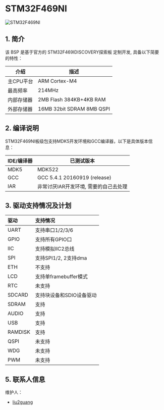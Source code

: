 #  STM32F469NI

![STM32F469NI](https://i.imgur.com/4YN7mOR.png)

## 1. 简介

该 BSP 是基于官方的 STM32F469IDISCOVERY探索板 定制开发, 具备以下简要的特性：

| 介绍 | 描述 |
| ---- | ---- |
| 主CPU平台 | ARM Cortex-M4 |
| 最高频率 | 214MHz |
| 内部存储器 | 2MB Flash 384KB+4KB RAM |
| 外部存储器 | 16MB 32bit SDRAM 8MB QSPI |

## 2. 编译说明

STM32F469NI板级包支持MDK5开发环境和GCC编译器，以下是具体版本信息：

| IDE/编译器 | 已测试版本 |
| ---------- | --------- |
| MDK5 | MDK522 |
| GCC | GCC 5.4.1 20160919 (release) |
| IAR | 非常讨厌IAR开发环境, 需要的自己去处理 |

## 3. 驱动支持情况及计划

| 驱动 | 支持情况  |
| :------ | :----  |
| UART | 支持串口1/2/3/6 |
| GPIO | 支持所有GPIO口 |
| IIC | 支持模拟IIC2总线 |
| SPI | 支持SPI1/2, 2支持dma |
| ETH | 不支持 |
| LCD | 支持单framebuffer模式 |
| RTC | 未支持 |
| SDCARD | 支持块设备和SDIO设备驱动 |
| SDRAM | 支持 |
| AUDIO | 支持 |
| USB | 支持 | |
| RAMDISK | 支持 |
| QSPI | 未支持 |
| WDG | 未支持 |
| PWM | 未支持 |

## 5. 联系人信息

维护人：
- [liu2guang](https://github.com/liu2guang)
